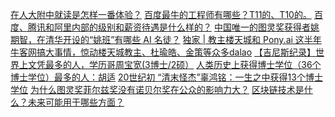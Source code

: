 [在人大附中就读是怎样一番体验？](https://www.zhihu.com/question/21796554)
[百度最牛的工程师有哪些？T11的、T10的。](https://www.zhihu.com/question/20496783)
[百度、腾讯和阿里内部的级别和薪资待遇是什么样的？](https://www.zhihu.com/question/27108669)
[中国唯一的图灵奖获得者姚期智，在清华开设的“姚班”有哪些 AI 名徒？](https://www.leiphone.com/news/201702/tll28CkQFCd3r6vE.html?_t=t)
[独家 | 教主楼天城和 Pony.ai 这半年](http://www.myzaker.com/article/5968939cd1f149f96c000012/)
[牛客网搞大事情，惊动楼天城教主、杜瑜皓、金策等众多dalao](https://www.nowcoder.com/discuss/28860?type=0&order=0&pos=26&page=1)
[【吉尼斯纪录】世界上文凭最多的人，学历哥周宝宽(3博士/2硕）](http://www.sohu.com/a/153232055_534824)
[人类历史上获得博士学位（36个博士学位）最多的人：胡适](http://baijiahao.baidu.com/s?id=1561842437803005&wfr=spider&for=pc)
[20世纪初 “清末怪杰”辜鸿铭：一生之中获得13个博士学位](http://www.010lm.com/dzh/lishi/44607.html)
[为什么图灵奖菲尔兹奖没有诺贝尔奖在公众的影响力大？](https://www.zhihu.com/question/24909208)
[区块链技术是什么？未来可能用于哪些方面？](https://www.zhihu.com/question/27687960)
[]()
[]()
[]()
[]()
[]()










